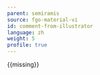 ```yaml
---
parent: semiramis
source: fgo-material-vi
id: comment-from-illustrator
language: zh
weight: 5
profile: true
---
```


{{missing}}
